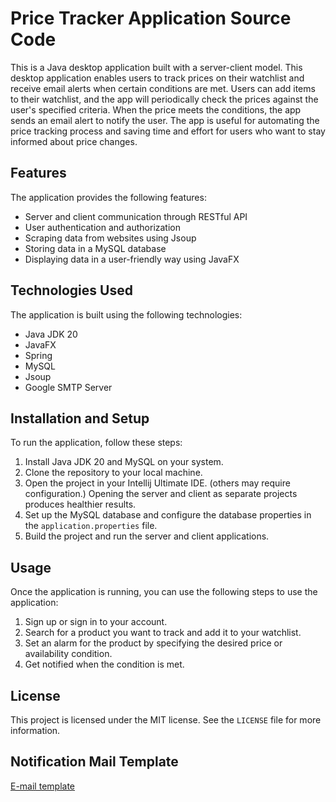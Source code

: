 # Price Tracker Application Source Code

This is a Java desktop application built with a server-client model. This desktop application enables users to track prices on their watchlist and receive email alerts when certain conditions are met. Users can add items to their watchlist, and the app will periodically check the prices against the user's specified criteria. When the price meets the conditions, the app sends an email alert to notify the user. The app is useful for automating the price tracking process and saving time and effort for users who want to stay informed about price changes.

## Features

The application provides the following features:

- Server and client communication through RESTful API
- User authentication and authorization
- Scraping data from websites using Jsoup
- Storing data in a MySQL database
- Displaying data in a user-friendly way using JavaFX

## Technologies Used

The application is built using the following technologies:

- Java JDK 20
- JavaFX
- Spring
- MySQL
- Jsoup
- Google SMTP Server

## Installation and Setup

To run the application, follow these steps:

1. Install Java JDK 20 and MySQL on your system.
2. Clone the repository to your local machine.
3. Open the project in your Intellij Ultimate IDE. (others may require configuration.) Opening the server and client as separate projects produces healthier results.
4. Set up the MySQL database and configure the database properties in the `application.properties` file.
5. Build the project and run the server and client applications.

## Usage

Once the application is running, you can use the following steps to use the application:

1. Sign up or sign in to your account.
2. Search for a product you want to track and add it to your watchlist.
3. Set an alarm for the product by specifying the desired price or availability condition.
4. Get notified when the condition is met.

## License

This project is licensed under the MIT license. See the `LICENSE` file for more information.

## Notification Mail Template

[E-mail template](https://raw.githubusercontent.com/Gruppe1-Fulya/price_tracker/main/server/src/main/resources/static/mail_template.png)
